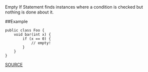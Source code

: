 Empty If Statement finds instances where a condition is checked but nothing is done about it.

##Example

  	public class Foo { 
  		void bar(int x) { 
  			if (x == 0) { 
  				// empty! 
  			} 
  		} 
  	}

[SOURCE](http://pmd.sourceforge.net/pmd-5.3.2/pmd-java/rules/java/empty.html#EmptyIfStmt)
